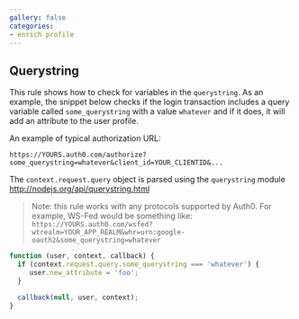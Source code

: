 ```yaml
---
gallery: false
categories:
- enrich profile
---
```

## Querystring

This rule shows how to check for variables in the `querystring`. As an example, the snippet below checks if the login transaction includes a query variable called `some_querystring` with a value `whatever` and if it does, it will add an attribute to the user profile.

An example of typical authorization URL:

`https://YOURS.auth0.com/authorize?some_querystring=whatever&client_id=YOUR_CLIENTID&...`

The `context.request.query` object is parsed using the `querystring` module <http://nodejs.org/api/querystring.html>

> Note: this rule works with any protocols supported by Auth0. For example, WS-Fed would be something like: `https://YOURS.auth0.com/wsfed?wtrealm=YOUR_APP_REALM&whr=urn:google-oauth2&some_querystring=whatever`

```js
function (user, context, callback) {
  if (context.request.query.some_querystring === 'whatever') {
     user.new_attribute = 'foo';
  }

  callback(null, user, context);
}
```
